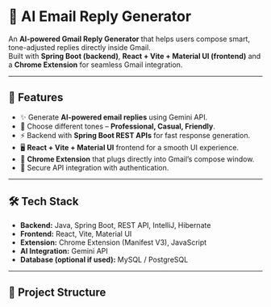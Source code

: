 # 📧 AI Email Reply Generator  

An **AI-powered Gmail Reply Generator** that helps users compose smart, tone-adjusted replies directly inside Gmail.  
Built with **Spring Boot (backend)**, **React + Vite + Material UI (frontend)** and a **Chrome Extension** for seamless Gmail integration.  

---

## 🚀 Features  
- ✨ Generate **AI-powered email replies** using Gemini API.  
- 🎨 Choose different tones – **Professional, Casual, Friendly**.  
- ⚡ Backend with **Spring Boot REST APIs** for fast response generation.  
- 🖥️ **React + Vite + Material UI** frontend for a smooth UI experience.  
- 📩 **Chrome Extension** that plugs directly into Gmail’s compose window.  
- 🔐 Secure API integration with authentication.  

---

## 🛠️ Tech Stack  
- **Backend:** Java, Spring Boot, REST API, IntelliJ, Hibernate  
- **Frontend:** React, Vite, Material UI  
- **Extension:** Chrome Extension (Manifest V3), JavaScript  
- **AI Integration:** Gemini API  
- **Database (optional if used):** MySQL / PostgreSQL  

---

## 📂 Project Structure  
